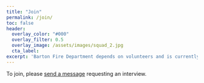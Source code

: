 ```yaml
---
title: "Join"
permalink: /join/
toc: false
header:
  overlay_color: "#000"
  overlay_filter: 0.5
  overlay_image: /assets/images/squad_2.jpg
  cta_label:
excerpt: 'Barton Fire Department depends on volunteers and is currently recruiting volunteer firefighter and first responder candidates. Free training is provided with schedules to accomodate work and family events. '
---
```




To join, please [send a message](https://www.facebook.com/bartonvolunteerfiredepartment/) requesting an interview.